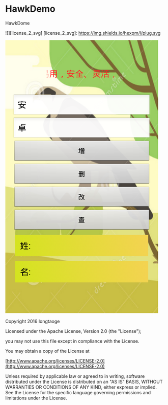 # HawkDemo
HawkDome

![][license_2_svg]
[license_2_svg]: https://img.shields.io/hexpm/l/plug.svg


![](https://github.com/longtaoge/HawkDemo/blob/master/res/drawable/hawkdome.png)





Copyright 2016 longtaoge

Licensed under the Apache License, Version 2.0 (the "License");

you may not use this file except in compliance with the License.

You may obtain a copy of the License at

[http://www.apache.org/licenses/LICENSE-2.0](http://www.apache.org/licenses/LICENSE-2.0)

Unless required by applicable law or agreed to in writing, software distributed under the License is distributed on an "AS IS" BASIS, WITHOUT WARRANTIES OR CONDITIONS OF ANY KIND, either express or implied. See the License for the specific language governing permissions and limitations under the License.
